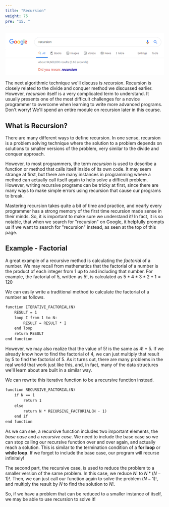 ```yaml
---
title: "Recursion"
weight: 75
pre: "15. "
---
```

![Google Recursion](/images/4/4.16.google.png)

The next algorithmic technique we'll discuss is _recursion_. Recursion is closely related to the divide and conquer method we discussed earlier. However, _recursion_ itself is a very complicated term to understand. It usually presents one of the most difficult challenges for a novice programmer to overcome when learning to write more advanced programs. Don't worry! We'll spend an entire module on recursion later in this course.

## What is Recursion?

There are many different ways to define recursion. In one sense, recursion is a problem solving technique where the solution to a problem depends on solutions to smaller versions of the problem, very similar to the divide and conquer approach.

However, to most programmers, the term _recursion_ is used to describe a function or method that calls itself inside of its own code. It may seem strange at first, but there are many instances in programming where a method can actually call itself again to help solve a difficult problem. However, writing recursive programs can be tricky at first, since there are many ways to make simple errors using recursion that cause our programs to break. 

Mastering recursion takes quite a bit of time and practice, and nearly every programmer has a strong memory of the first time recursion made sense in their minds. So, it is important to make sure we understand it! In fact, it is so notable, that when we search for "recursion" on Google, it helpfully prompts us if we want to search for "recursion" instead, as seen at the top of this page. 

## Example - Factorial

A great example of a recursive method is calculating the _factorial_ of a number. We may recall from mathematics that the factorial of a number is the product of each integer from 1 up to and including that number. For example, the factorial of $5$, written as $5!$, is calculated as $5 * 4 * 3 * 2 * 1  = 120$

We can easily write a traditional method to calculate the factorial of a number as follows.

```tex
function ITERATIVE_FACTORIAL(N)
    RESULT = 1
    loop I from 1 to N:
        RESULT = RESULT * I
    end loop
    return RESULT
end function
```

However, we may also realize that the value of $5!$ is the same as $4! * 5$. If we already know how to find the factorial of $4$, we can just multiply that result by $5$ to find the factorial of $5$. As it turns out, there are many problems in the real world that work just like this, and, in fact, many of the data structures we'll learn about are built in a similar way.

We can rewrite this iterative function to be a recursive function instead.

```tex
function RECURSIVE_FACTORIAL(N)
    if N == 1
        return 1
    else
        return N * RECURSIVE_FACTORIAL(N - 1)
    end if
end function
```

As we can see, a recursive function includes two important elements, the _base case_ and a _recursive case_. We need to include the base case so we can stop calling our recursive function over and over again, and actually reach a solution. This is similar to the termination condition of a **for loop** or **while loop**. If we forget to include the base case, our program will recurse infinitely!

The second part, the recursive case, is used to reduce the problem to a smaller version of the same problem. In this case, we reduce $N!$ to $N * (N - 1)!$. Then, we can just call our function again to solve the problem $(N - 1)!$, and multiply the result by $N$ to find the solution to $N!$. 

So, if we have a problem that can be reduced to a smaller instance of itself, we may be able to use recursion to solve it!

